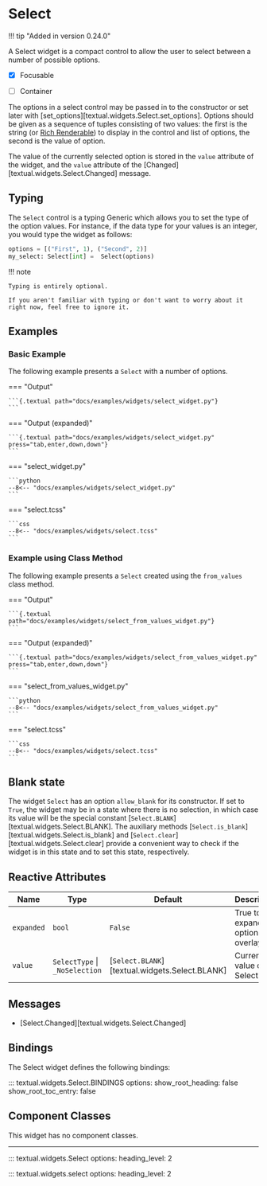 # Select

!!! tip "Added in version 0.24.0"

A Select widget is a compact control to allow the user to select between a number of possible options.


- [X] Focusable
- [ ] Container


The options in a select control may be passed in to the constructor or set later with [set_options][textual.widgets.Select.set_options].
Options should be given as a sequence of tuples consisting of two values: the first is the string (or [Rich Renderable](https://rich.readthedocs.io/en/latest/protocol.html)) to display in the control and list of options, the second is the value of option.

The value of the currently selected option is stored in the `value` attribute of the widget, and the `value` attribute of the [Changed][textual.widgets.Select.Changed] message.


## Typing

The `Select` control is a typing Generic which allows you to set the type of the option values.
For instance, if the data type for your values is an integer, you would type the widget as follows:

```python
options = [("First", 1), ("Second", 2)]
my_select: Select[int] =  Select(options)
```

!!! note

    Typing is entirely optional.

    If you aren't familiar with typing or don't want to worry about it right now, feel free to ignore it.

## Examples

### Basic Example

The following example presents a `Select` with a number of options.

=== "Output"

    ```{.textual path="docs/examples/widgets/select_widget.py"}
    ```

=== "Output (expanded)"

    ```{.textual path="docs/examples/widgets/select_widget.py" press="tab,enter,down,down"}
    ```

=== "select_widget.py"

    ```python
    --8<-- "docs/examples/widgets/select_widget.py"
    ```

=== "select.tcss"

    ```css
    --8<-- "docs/examples/widgets/select.tcss"
    ```

### Example using Class Method

The following example presents a `Select` created using the `from_values` class method.

=== "Output"

    ```{.textual path="docs/examples/widgets/select_from_values_widget.py"}
    ```

=== "Output (expanded)"

    ```{.textual path="docs/examples/widgets/select_from_values_widget.py" press="tab,enter,down,down"}
    ```


=== "select_from_values_widget.py"

    ```python
    --8<-- "docs/examples/widgets/select_from_values_widget.py"
    ```

=== "select.tcss"

    ```css
    --8<-- "docs/examples/widgets/select.tcss"
    ```

## Blank state

The widget `Select` has an option `allow_blank` for its constructor.
If set to `True`, the widget may be in a state where there is no selection, in which case its value will be the special constant [`Select.BLANK`][textual.widgets.Select.BLANK].
The auxiliary methods [`Select.is_blank`][textual.widgets.Select.is_blank] and [`Select.clear`][textual.widgets.Select.clear] provide a convenient way to check if the widget is in this state and to set this state, respectively.


## Reactive Attributes


| Name       | Type                           | Default                                        | Description                         |
|------------|--------------------------------|------------------------------------------------|-------------------------------------|
| `expanded` | `bool`                         | `False`                                        | True to expand the options overlay. |
| `value`    | `SelectType` \| `_NoSelection` | [`Select.BLANK`][textual.widgets.Select.BLANK] | Current value of the Select.        |

## Messages

-  [Select.Changed][textual.widgets.Select.Changed]

## Bindings

The Select widget defines the following bindings:

::: textual.widgets.Select.BINDINGS
    options:
      show_root_heading: false
      show_root_toc_entry: false

## Component Classes

This widget has no component classes.

---


::: textual.widgets.Select
    options:
      heading_level: 2

::: textual.widgets.select
    options:
      heading_level: 2
